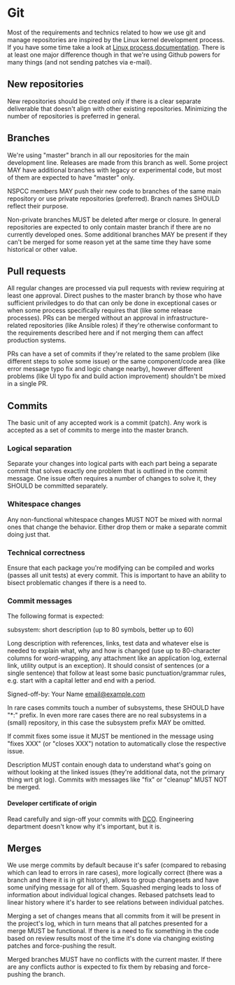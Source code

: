 # Git

Most of the requirements and technics related to how we use git and manage
repositories are inspired by the Linux kernel development process. If you have
some time take a look at [Linux process documentation](https://git.kernel.org/pub/scm/linux/kernel/git/torvalds/linux.git/tree/Documentation/process?h=v6.3-rc7).
There is at least one major difference though in that we're using Github
powers for many things (and not sending patches via e-mail).

## New repositories

New repositories should be created only if there is a clear separate
deliverable that doesn't align with other existing repositories. Minimizing
the number of repositories is preferred in general.

## Branches

We're using "master" branch in all our repositories for the main development
line. Releases are made from this branch as well. Some project MAY have
additional branches with legacy or experimental code, but most of them are
expected to have "master" only.

NSPCC members MAY push their new code to branches of the same main repository
or use private repositories (preferred). Branch names SHOULD reflect their
purpose.

Non-private branches MUST be deleted after merge or closure. In general
repositories are expected to only contain master branch if there are no
currently developed ones. Some additional branches MAY be present if they
can't be merged for some reason yet at the same time they have some historical
or other value.

## Pull requests

All regular changes are processed via pull requests with review requiring at
least one approval. Direct pushes to the master branch by those who have
sufficient priviledges to do that can only be done in exceptional cases or
when some process specifically requires that (like some release processes).
PRs can be merged without an approval in infrastructure-related repositories
(like Ansible roles) if they're otherwise conformant to the requirements
described here and if not merging them can affect production systems.

PRs can have a set of commits if they're related to the same problem (like
different steps to solve some issue) or the same component/code area (like
error message typo fix and logic change nearby), however different problems
(like UI typo fix and build action improvement) shouldn't be mixed in a single
PR.

## Commits

The basic unit of any accepted work is a commit (patch). Any work is accepted
as a set of commits to merge into the master branch.

### Logical separation

Separate your changes into logical parts with each part being a separate
commit that solves exactly one problem that is outlined in the commit message.
One issue often requires a number of changes to solve it, they SHOULD be
committed separately.

### Whitespace changes

Any non-functional whitespace changes MUST NOT be mixed with normal ones that
change the behavior. Either drop them or make a separate commit doing just
that.

### Technical correctness

Ensure that each package you're modifying can be compiled and works (passes all
unit tests) at every commit. This is important to have an ability to bisect
problematic changes if there is a need to.

### Commit messages

The following format is expected:

  subsystem: short description (up to 80 symbols, better up to 60)

  Long description with references, links, test data and whatever else is
  needed to explain what, why and how is changed (use up to 80-character
  columns for word-wrapping, any attachment like an application log,
  external link, utility output is an exception). It should consist of
  sentences (or a single sentence) that follow at least some basic
  punctuation/grammar rules, e.g. start with a capital letter and end
  with a period.

  Signed-off-by: Your Name <email@example.com>

In rare cases commits touch a number of subsystems, these SHOULD have "*:"
prefix. In even more rare cases there are no real subsystems in a (small)
repository, in this case the subsystem prefix MAY be omitted.

If commit fixes some issue it MUST be mentioned in the message using "fixes
XXX" (or "closes XXX") notation to automatically close the respective issue.

Description MUST contain enough data to understand what's going on without
looking at the linked issues (they're additional data, not the primary thing
wrt git log). Commits with messages like "fix" or "cleanup" MUST NOT be
merged.

#### Developer certificate of origin

Read carefully and sign-off your commits with [DCO](https://developercertificate.org/).
Engineering department doesn't know why it's important, but it is.

## Merges

We use merge commits by default because it's safer (compared to rebasing which
can lead to errors in rare cases), more logically correct (there was a branch
and there it is in git history), allows to group changesets and have some
unifying message for all of them. Squashed merging leads to loss of
information about individual logical changes. Rebased patchsets lead to linear
history where it's harder to see relations between individual patches.

Merging a set of changes means that all commits from it will be present in the
project's log, which in turn means that all patches presented for a merge MUST
be functional. If there is a need to fix something in the code based on review
results most of the time it's done via changing existing patches and
force-pushing the result.

Merged branches MUST have no conflicts with the current master. If there are
any conflicts author is expected to fix them by rebasing and force-pushing the
branch.
